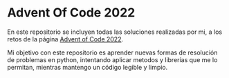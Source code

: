 # Advent Of Code 2022
En este repositorio se incluyen todas las soluciones realizadas por mi, a los retos de la página [Advent of Code 2022](https://github.com/user/repo/blob/branch/other_file.md).

Mi objetivo con este repositorio es aprender nuevas formas de resolución de problemas en python, intentando aplicar metodos y librerías que me lo permitan, mientras mantengo un código legible y limpio.


